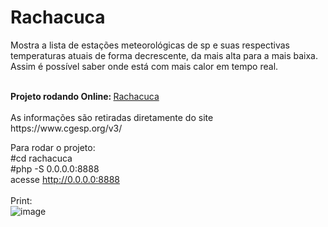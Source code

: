 # Rachacuca
Mostra a lista de estações meteorológicas de sp e suas respectivas temperaturas atuais de forma decrescente, da mais alta para a mais baixa.<br>
Assim é possível saber onde está com mais calor em tempo real.<br>

<br>
<b>Projeto rodando Online: </b> <a href="http://adk21a.rf.gd">Rachacuca</a> 
<br><br>
As informações são retiradas diretamente do site https://www.cgesp.org/v3/<br>

Para rodar o projeto:<br>
#cd rachacuca<br>
#php -S 0.0.0.0:8888<br>
acesse http://0.0.0.0:8888<br>
<br>
Print:<br>
![image](https://github.com/danielsf93/rachacuca/assets/114300053/ee9a7b9d-e9be-4fe8-8004-ac0c215bf975)


